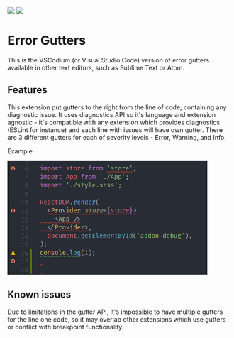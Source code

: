 [![](https://vsmarketplacebadge.apphb.com/version/IgorSbitnev.error-gutters.svg)](https://marketplace.visualstudio.com/items?itemName=IgorSbitnev.error-gutters)
[![](https://vsmarketplacebadge.apphb.com/installs/IgorSbitnev.error-gutters.svg)](https://marketplace.visualstudio.com/items?itemName=IgorSbitnev.error-gutters)

# Error Gutters
This is the VSCodium (or Visual Studio Code) version of error gutters available in other text editors, such as Sublime Text or Atom.

## Features
This extension put gutters to the right from the line of code, containing any diagnostic issue. It uses diagnostics API so it's language and extension agnostic - it's compatible with any extension which provides diagnostics (ESLint for instance) and each line with issues will have own gutter. There are 3 different gutters for each of severity levels - Error, Warning, and Info.

Example:

![Example Usage](https://github.com/PinkaminaDianePie/error-gutters/raw/master/example.png)

## Known issues
Due to limitations in the gutter API, it's impossible to have multiple gutters for the line one code, so it may overlap other extensions which use gutters or conflict with breakpoint functionality.


